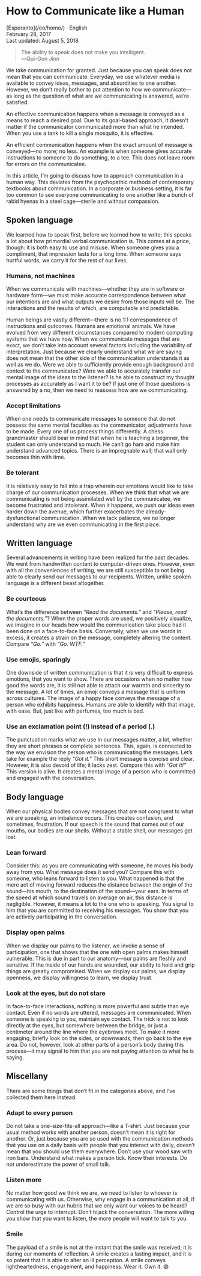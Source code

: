 How to Communicate like a Human
===============================

<div class="center">[Esperanto](/eo/homo/) · English</div>
<div class="center">February 28, 2017</div>
<div class="center">Last updated: August 5, 2018</div>

>The ability to speak does not make you intelligent.<br>
>―Qui-Gon Jinn

We take communication for granted. Just because you can speak does not mean that you can
communicate. Everyday, we use whatever media is available to convey ideas, messages, and absurdities
to one another. However, we don’t really bother to put attention to how we communicate—as long as
the question of what are we communicating is answered, we’re satisfied.

An effective communication happens when a message is conveyed as a means to reach a desired
goal. Due to its goal-based approach, it doesn’t matter if the communicator communicated more than what
he intended. When you use a tank to kill a single mosquito, it is effective.

An efficient communication happens when the exact amount of message is conveyed—no more; no less. An
example is when someone gives accurate instructions to someone to do something, to a tee. This does
not leave room for errors on the communicatee.

In this article, I’m going to discuss how to approach communication in a human way. This deviates
from the psychopathic methods of contemporary textbooks about communication. In a corporate or
business setting, it is far too common to see everyone communicating to one another like a bunch of
rabid hyenas in a steel cage—sterile and without compassion.


Spoken language
---------------

We learned how to speak first, before we learned how to write; this speaks a lot about how
primordial verbal communication is. This comes at a price, though: it is both easy to use and
misuse. When someone gives you a compliment, that impression lasts for a long time. When someone
says hurtful words, we carry it for the rest of our lives.


### Humans, not machines

When we communicate with machines—whether they are in software or hardware form—we must make
accurate correspondence between what our intentions are and what outputs we desire from those inputs
will be. The interactions and the results of which, are computable and predictable.

Human beings are vastly different—there is no 1:1 correspondence of instructions and
outcomes. Humans are emotional animals. We have evolved from very different circumstances compared
to modern computing systems that we have now. When we communicate messages that are exact, we don’t
take into account several factors including the variability of interpretation. Just because we
clearly understand what we are saying does not mean that the other side of the communication
understands it as well as we do. Were we able to sufficiently provide enough background and context
to the communicatee? Were we able to accurately transfer our mental image of the ideas to the
listener? Is he able to construct my thought processes as accurately as I want it to be? If just one
of those questions is answered by a no, then we need to reassess how are we communicating.


### Accept limitations

When one needs to communicate messages to someone that do not possess the same mental faculties as
the communicator, adjustments have to be made. Every one of us process things differently. A chess
grandmaster should bear in mind that when he is teaching a beginner, the student can only understand
so much. He can’t go ham and make him understand advanced topics. There is an impregnable wall; that
wall only becomes thin with time.


### Be tolerant

It is relatively easy to fall into a trap wherein our emotions would like to take charge of our
communication processes. When we think that what we are communicating is not being assimilated well
by the communicatee, we become frustrated and intolerant. When it happens, we push our ideas even
harder down the avenue, which further exacerbates the already-dysfunctional communication. When we
lack patience, we no longer understand why are we even communicating in the first place.


Written language
----------------

Several advancements in writing have been realized for the past decades. We went from handwritten
content to computer-driven ones. However, even with all the conveniences of writing, we are still
susceptible to not being able to clearly send our messages to our recipients. Written, unlike
spoken language is a different beast altogether.


### Be courteous

What’s the difference between _“Read the documents.”_ and _“Please, read the documents.”_? When the
proper words are used, we positively visualize, we imagine in our heads how would the communication
take place had it been done on a face-to-face basis. Conversely, when we use words in excess, it
creates a strain on the message, completely altering the content. Compare _“Go.”_ with _“Go. WTF.”_


### Use emojis, sparingly

One downside of written communication is that it is very difficult to express emotions, that you
want to show. There are occasions when no matter how good the words are, it is still not able to
attach our warmth and sincerity to the message. A lot of times, an emoji conveys a message that is
uniform across cultures. The image of a happy face conveys the message of a person who exhibits
happiness. Humans are able to identify with that image, with ease. But, just like with perfumes, too
much is bad.


### Use an exclamation point (!) instead of a period (.)

The punctuation marks what we use in our messages matter, a lot, whether they are short phrases or
complete sentences. This, again, is connected to the way we envision the person who is communicating
the messages. Let’s take for example the reply _“Got it.”_ This short message is concise and
clear. However, it is also devoid of life; it lacks zest. Compare this with _“Got it!”_ This version
is alive. It creates a mental image of a person who is committed and engaged with the conversation.


Body language
-------------

When our physical bodies convey messages that are not congruent to what we are speaking, an
imbalance occurs. This creates confusion, and sometimes, frustration. If our speech is the sound
that comes out of our mouths, our bodies are our shells. Without a stable shell, our messages get
lost.


### Lean forward

Consider this: as you are communicating with someone, he moves his body away from you. What message
does it send you? Compare this with someone, who leans forward to listen to you. What happened is
that the mere act of moving forward reduces the distance between the origin of the sound—his mouth,
to the destination of the sound—your ears. In terms of the speed at which sound travels on average
on air, this distance is negligible. However, it means a lot to the one who is speaking. You
signal to him that you are committed to receiving his messages. You show that you are actively
participating in the conversation.


### Display open palms

When we display our palms to the listener, we invoke a sense of participation, one that shows that
the one with open palms makes himself vulnerable. This is due in part to our anatomy—our palms are
fleshly and sensitive. If the inside of our hands are wounded, our ability to hold and grip things
are greatly compromised. When we display our palms, we display openness, we display willingness to
learn, we display trust.


### Look at the eyes, but do not stare

In face-to-face interactions, nothing is more powerful and subtle than eye contact. Even if no words
are uttered, messages are communicated. When someone is speaking to you, maintain eye contact. The
trick is not to look directly at the eyes, but somewhere between the bridge, or just a centimeter
around the line where the eyebrows meet. To make it more engaging, briefly look on the sides, or
downwards, then go back to the eye area. Do not, however, look at other parts of a person’s body
during this process—it may signal to him that you are not paying attention to what he is saying.


Miscellany
----------

There are some things that don’t fit in the categories above, and I’ve collected them here
instead.


### Adapt to every person

Do not take a one-size-fits-all approach—like a T-shirt. Just because your usual method works with
another person, doesn’t mean it is right for another. Or, just because you are so used with the
communication methods that you use on a daily basis with people that you interact with daily,
doesn’t mean that you should use them everywhere. Don’t use your wood saw with iron bars. Understand
what makes a person tick. Know their interests. Do not underestimate the power of small talk.


### Listen more

No matter how good we think we are, we need to listen to whoever is communicating with
us. Otherwise, why engage in a communication at all, if we are so busy with our hubris that we only
want our voices to be heard? Control the urge to interrupt. Don’t hijack the conversation. The more
willing you show that you want to listen, the more people will want to talk to you.


### Smile

The payload of a smile is not at the instant that the smile was received; it is during our moments
of reflection. A smile creates a lasting impact, and it is so potent that it is able to alter an
ill perception. A smile conveys lightheartedness, engagement, and happiness. Wear it. Own it. 😄
